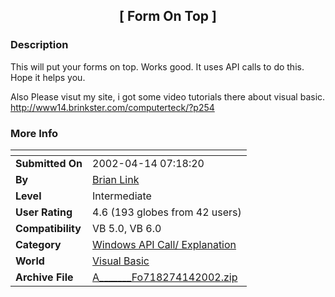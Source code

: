 ﻿<div align="center">

## \[  Form On Top \]


</div>

### Description

This will put your forms on top. Works good. It uses API calls to do this. Hope it helps you.

Also Please visut my site, i got some video tutorials there about visual basic. http://www14.brinkster.com/computerteck/?p254
 
### More Info
 


<span>             |<span>
---                |---
**Submitted On**   |2002-04-14 07:18:20
**By**             |[Brian Link](https://github.com/Planet-Source-Code/PSCIndex/blob/master/ByAuthor/brian-link.md)
**Level**          |Intermediate
**User Rating**    |4.6 (193 globes from 42 users)
**Compatibility**  |VB 5\.0, VB 6\.0
**Category**       |[Windows API Call/ Explanation](https://github.com/Planet-Source-Code/PSCIndex/blob/master/ByCategory/windows-api-call-explanation__1-39.md)
**World**          |[Visual Basic](https://github.com/Planet-Source-Code/PSCIndex/blob/master/ByWorld/visual-basic.md)
**Archive File**   |[A\_\_\_\_\_\_\_Fo718274142002\.zip](https://github.com/Planet-Source-Code/brian-link-form-on-top__1-33794/archive/master.zip)








